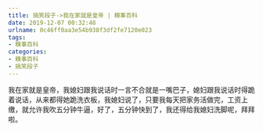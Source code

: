 ```yaml
---
title: 搞笑段子->我在家就是皇帝 | 糗事百科
date: 2019-12-07 00:32:48
urlname: 0c46ff0aa3e54b938f3df2fe7120e023
tags: 
- 糗事百科
categories:
- 糗事百科
- 搞笑段子
---
```

我在家就是皇帝，我媳妇跟我说话时一言不合就是一嘴巴子，媳妇跟我说话时得跪着说话，从来都得她跪洗衣板，我媳妇说了，只要我每天把家务活做完，工资上缴，就允许我吹五分钟牛逼，好了，五分钟快到了，我还得给我媳妇洗脚呢，拜拜啦。


